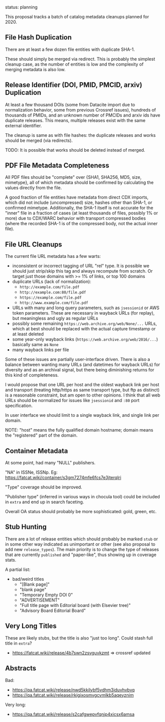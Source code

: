 
status: planning

This proposal tracks a batch of catalog metadata cleanups planned for 2020.


## File Hash Duplication

There are at least a few dozen file entities with duplicate SHA-1.

These should simply be merged via redirect. This is probably the simplest
cleanup case, as the number of entities is low and the complexity of merging
metadata is also low.


## Release Identifier (DOI, PMID, PMCID, arxiv) Duplication

At least a few thousand DOIs (some from Datacite import due to normalization
behavior, some from previous Crossref issues), hundreds of thousands of PMIDs,
and an unknown number of PMCIDs and arxiv ids have duplicate releases. This
means, multiple releases exist with the same external identifier.

The cleanup is same as with file hashes: the duplicate releases and works
should be merged (via redirects).

TODO: It is possible that works should be deleted instead of merged.


## PDF File Metadata Completeness

All PDF files should be "complete" over {SHA1, SHA256, MD5, size, mimetype},
all of which metadata should be confirmed by calculating the values directly
from the file.

A good fraction of file entities have metadata from direct CDX imports, which
did not include (uncompressed) size, hashes other than SHA-1, or confirmed
mimetype. Additionally, the SHA-1 itself is not accurate for the "inner" file
in a fraction of cases (at least thousands of files, possibly 1% or more) due
to CDX/WARC behavior with transport compressed bodies (where the recorded SHA-1
is of the compressed body, not the actual inner file).


## File URL Cleanups

The current file URL metadata has a few warts:

- inconsistent or incorrect tagging of URL "rel" type. It is possible we should
  just strip/skip this tag and always recompute from scratch. Or target just
  those domains with >= 1% of links, or top 100 domains
- duplicate URLs (lack of normalization):
    - `http://example.com/file.pdf`
    - `http://example.com:80/file.pdf`
    - `https://example.com/file.pdf`
    - `http://www.example.com/file.pdf`
- URLs with many and long query parameters, such as `jsessionid` or AWS token
  parameters. These are necessary in wayback URLs (for replay), but meaningless
  and ugly as regular URLs
- possibly some remaining `https://web.archive.org/web/None/...` URLs, which
  at best should be replaced with the actual capture timestamp or at least
  deleted
- some year-only wayback links (`https://web.archive.org/web/2016/...`)
  basically same as `None`
- many wayback links per file

Some of these issues are partially user-interface driven. There is also a
balance between wanting many URLs (and datetimes for wayback URLs) for
diversity and as an archival signal, but there being diminishing returns for
this kind of completeness.

I would propose that one URL per host and the oldest wayback link per host and
transport (treating http/https as same transport type, but ftp as distinct) is
a reasonable constraint, but am open to other opinions. I think that all web
URLs should be normalized for issues like `jsessionid` and `:80` port
specification.

In user interface we should limit to a single wayback link, and single link per
domain.

NOTE: "host" means the fully qualified domain hostname; domain means the
"registered" part of the domain.


## Container Metadata

At some point, had many "NULL" publishers.

"NA" in ISSNe, ISSNp. Eg: <https://fatcat.wiki/container/s3gm7274mfe6fcs7e3jterqlri>

"Type" coverage should be improved.

"Publisher type" (inferred in various ways in chocula tool) could be included in
`extra` and end up in search faceting.

Overall OA status should probably be more sophisticated: gold, green, etc.


## Stub Hunting

There are a lot of release entities which should probably be marked `stub` or
in some other way indicated as unimportant or other (see also proposal to add
new `release_types`). The main priority is to change the type of releases that
are currently `published` and "paper-like", thus showing up in coverage stats.

A partial list:

- bad/weird titles
    - "[Blank page]"
    - "blank page"
    - "Temporary Empty DOI 0"
    - "ADVERTISEMENT"
    - "Full title page with Editorial board (with Elsevier tree)"
    - "Advisory Board Editorial Board"


## Very Long Titles

These are likely stubs, but the title is also "just too long". Could stash full
title in `extra`?

- https://fatcat.wiki/release/4b7swn2zsvguvkzmt
    => crossref updated

## Abstracts

Bad:

- https://qa.fatcat.wiki/release/nwd5kkilybf5vdhm3iduvhvbvq
- https://qa.fatcat.wiki/release/rkigixosmvgcvmlkb5aqeyznim

Very long:

- https://qa.fatcat.wiki/release/s2cafgwepvfqnjp4xicsx6amsa


